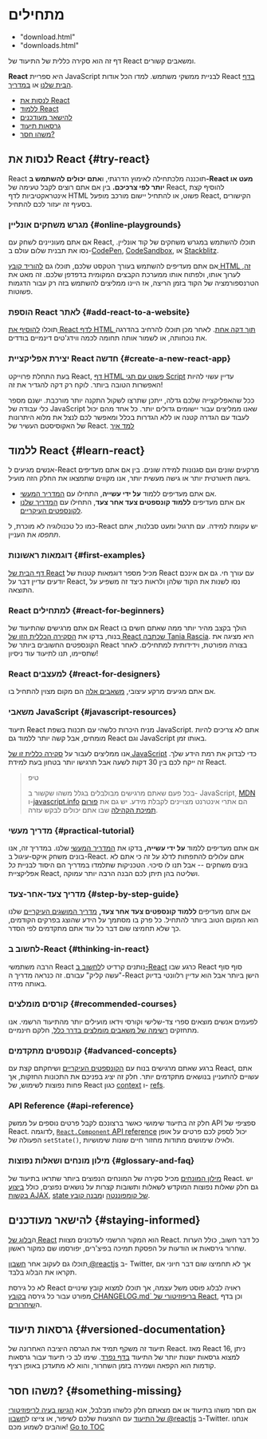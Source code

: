 
# מתחילים
  - "download.html"
  - "downloads.html"


דף זה הוא סקירה כללית של התיעוד של React ומשאבים קשורים.

**React** היא ספריית JavaScript לבניית ממשקי משתמש. למדו הכל אודות React [בדף הבית שלנו](/) או [במדריך](/tutorial/tutorial.html).



- [לנסות את React](#try-react)
- [ללמוד React](#learn-react)
- [להישאר מעודכנים](#staying-informed)
- [גרסאות תיעוד](#versioned-documentation)
- [משהו חסר?](#something-missing)

## לנסות את React {#try-react}

React תוכננה מלכתחילה לאימוץ הדרגתי, ו**אתם יכולים להשתמש ב-React מעט או יותר לפי צרכיכם.** בין אם אתם רוצים לקבל טעימה של React, להוסיף קצת אינטראקטיביות לדף HTML פשוט, או להתחיל יישום מורכב מופעל React, הקישורים בסעיף זה יעזור לכם להתחיל.

### מגרש משחקים אונליין {#online-playgrounds}

אם אתם מעוניינים לשחק עם React, תוכלו להשתמש במגרש משחקים של קוד אונליין. נסו את תבנית שלום עולם ב-[CodePen](codepen://hello-world), [CodeSandbox](https://codesandbox.io/s/new), או [Stackblitz](https://stackblitz.com/fork/react).

אם אתם מעדיפים להשתמש בעורך הטקסט שלכם, תוכלו גם [להוריד קובץ HTML זה](https://raw.githubusercontent.com/reactjs/reactjs.org/main/static/html/single-file-example.html), לערוך אותו, ולפתוח אותו ממערכת הקבצים המקומית בדפדפן שלכם. זה מאט את הטרנספורמציה של הקוד בזמן הריצה, אז היינו ממליצים להשתמש בזה רק עבור הדגמות פשוטות.

### הוספת React לאתר {#add-react-to-a-website}

תוכלו [להוסיף את React לדף HTML תוך דקה אחת](./add-react-to-a-website.html). לאחר מכן תוכלו להרחיב בהדרגה את נוכחותה, או לשמור אותה תחומה לכמה ווידג'טים דינמיים בודדים.

### יצירת אפליקציית React חדשה {#create-a-new-react-app}

בעת התחלת פרוייקט React, [דף HTML פשוט עם תגי Script](./add-react-to-a-website.html) עדיין עשוי להיות האפשרות הטובה ביותר. לוקח רק דקה להגדיר את זה!

ככל שהאפליקצייה שלכם גדלה, ייתכן שתרצו לשקול התקנה יותר מורכבת. ישנם מספר כלי עבודה של JavaScript שאנו ממליצים עבור יישומים גדולים יותר. כל אחד מהם יכול לעבוד עם הגדרה קטנה או ללא הגדרות בכלל ומאפשר לכם לנצל את מלוא היתרונות של האקוסיסטם העשיר של React. [למד איך](./create-a-new-react-app.html)

## ללמוד React {#learn-react}

אנשים מגיעים ל-React מרקעים שונים ועם סגנונות למידה שונים. בין אם אתם מעדיפים גישה תיאורטית יותר או גישה מעשית יותר, אנו מקווים שתמצאו את החלק הזה מועיל.

* אם אתם מעדיפים ללמוד **על ידי עשייה**, התחילו עם [המדריך המעשי](/tutorial/tutorial.html).
* אם אתם מעדיפים **ללמוד קונספטים צעד אחר צעד**, התחילו עם [המדריך שלנו לקונספטים העיקריים](./hello-world.html).

כמו כל טכנולוגיה לא מוכרת, ל-React יש עקומת למידה. עם תרגול ומעט סבלנות, אתם *תתפסו* את העניין.

### דוגמאות ראשונות {#first-examples}

[דף הבית של React](/) מכיל מספר דוגמאות קטנות של React עם עורך חי. גם אם אינכם יודעים עדיין דבר על React, נסו לשנות את הקוד שלהן ולראות כיצד זה משפיע על התוצאה.

### React למתחילים {#react-for-beginners}

אם אתם מרגישים שהתיעוד של React הולך בקצב מהיר יותר ממה שאתם חשים בו בנוח, בדקו את [הסקירה הכללית הזו של React שכתבה Tania Rascia](https://www.taniarascia.com/getting-started-with-react/). היא מציגה את הקונספטים החשובים ביותר של React בצורה מפורטת, וידידותית למתחילים. לאחר שתסיימו, תנו לתיעוד עוד ניסיון!

### React למעצבים {#react-for-designers}

אם אתם מגיעים מרקע עיצובי, [משאבים אלה](https://reactfordesigners.com/) הם מקום מצוין להתחיל בו.

### משאבי JavaScript {#javascript-resources}

תיעוד React מניח היכרות כלשהי עם תכנות בשפת JavaScript. אתם לא צריכים להיות מומחים, אבל קשה יותר ללמוד גם React וגם JavaScript באותו זמן.

אנו ממליצים לעבור על [סקירה כללית זו של JavaScript](https://developer.mozilla.org/en-US/docs/Web/JavaScript/A_re-introduction_to_JavaScript) כדי לבדוק את רמת הידע שלך. זה ייקח לכם בין 30 דקות לשעה אבל תרגישו יותר בטחון בעת למידת React.

>טיפ
>
>בכל פעם שאתם מרגישים מבולבלים בגלל משהו שקשור ב- JavaScript, [MDN](https://developer.mozilla.org/en-US/docs/Web/JavaScript) ו-[javascript.info](https://javascript.info/) הם אתרי אינטרנט מצויינים לקבלת מידע. יש גם את [פורום תמיכת הקהילה](/community/support.html) שבו אתם יכולים לבקש עזרה.

### מדריך מעשי {#practical-tutorial}

אם אתם מעדיפים ללמוד **על ידי עשייה,** בדקו את [המדריך המעשי](/tutorial/tutorial.html) שלנו. במדריך זה, אנו בונים משחק איקס-עיגול ב-React. אתם עלולים להתפתות לדלג על זה כי אתם לא בונים משחקים -- אבל תנו לו סיכוי. הטכניקות שתלמדו במדריך הם היסוד לבניית *כל* אפליקציית React, ושליטה בהן תיתן לכם הבנה הרבה יותר עמוקה.

### מדריך צעד-אחר-צעד {#step-by-step-guide}

אם אתם מעדיפים **ללמוד קונספטים צעד אחר צעד,** [מדריך המושגים העיקריים](./hello-world.html) שלנו הוא המקום הטוב ביותר להתחיל. כל פרק בו מסתמך על הידע שהוצג בפרקים הקודמים, כך שלא תחמיצו שום דבר כל עוד אתם מתקדמים לפי הסדר.

### לחשוב ב-React {#thinking-in-react}

הרבה משתמשי React נותנים קרדיט ל[לחשוב ב-React](./thinking-in-react.html) כרגע שבו React סוף סוף "עשה קליק" עבורם. זה כנראה מדריך ה-React הישן ביותר אבל הוא עדיין רלוונטי בדיוק באותה מידה.

### קורסים מומלצים {#recommended-courses}

לפעמים אנשים מוצאים ספרי צד-שלישי וקורסי וידאו מועילים יותר מהתיעוד הרשמי. אנו מתחזקים [רשימה של משאבים מומלצים בדרך כלל](/community/courses.html), חלקם חינמיים.

### קונספטים מתקדמים {#advanced-concepts}

ברגע שאתם מרגישים בנוח עם [הקונספטים העיקריים](./hello-world.html) ושיחקתם קצת עם React, אתם עשויים להתעניין בנושאים מתקדמים יותר. חלק זה יציג בפניכם את התכונות החזקות, אך פחות נפוצות לשימוש, של React כגון [context](./context.html) ו- [refs](./refs-and-the-dom.html).

### API Reference {#api-reference}

חלק זה בתיעוד שימושי כאשר ברצונכם לקבל פרטים נוספים על ממשק API ספציפי של React. לדוגמה, [`React.Component` API reference](./react-component.html) יכול לספק לכם פרטים על אופן הפעולה של `setState()`, ולאילו שימושים מתודות מחזור חיים שונות שימושיות.

### מילון מונחים ושאלות נפוצות {#glossary-and-faq}

[מילון המונחים](./glossary.html) מכיל סקירה של המונחים הנפוצים ביותר שתראו בתיעוד של React. יש גם חלק שאלות נפוצות המוקדש לשאלות ותשובות קצרות על נושאים נפוצים, כולל [ביצוע בקשות AJAX](./faq-ajax.html), [state של קומפוננטה](./faq-state.html) ו[מבנה קובץ](./faq-structure.html).

## להישאר מעודכנים {#staying-informed}

ה[בלוג של React](/blog/) הוא המקור הרשמי לעדכונים מצוות React. כל דבר חשוב, כולל הערות שחרור גירסאות או הודעות על הפסקת תמיכה בפיצ'רים, יפורסמו שם כמקור ראשון.

תוכלו גם לעקוב אחר [חשבון @reactjs](https://twitter.com/reactjs) ב- Twitter, אך לא תחמיצו שום דבר חיוני אם תקראו את הבלוג בלבד.

לא כל גירסת React ראויה לבלוג פוסט משל עצמה, אך תוכלו למצוא קובץ שינויים מפורט עבור כל גירסה [בקובץ CHANGELOG.md` בריפוזיטורי של React](https://github.com/facebook/react/blob/main/CHANGELOG.md), וכן בדף ה[שיחרורים](https://github.com/facebook/react/releases).

## גרסאות תיעוד {#versioned-documentation}

תיעוד זה משקף תמיד את הגרסה היציבה האחרונה של React. מאז React 16, ניתן למצוא גרסאות ישנות יותר של התיעוד [בדף נפרד](/versions). שימו לב כי תיעוד עבור גרסאות קודמות הוא הקפאה ושמירה בזמן השחרור, והוא לא מתעדכן באופן רציף.

## משהו חסר? {#something-missing}

אם חסר משהו בתיעוד או אם מצאתם חלק כלשהו מבלבל, אנא [הגישו בעיה לריפוזיטורי של התיעוד](https://github.com/reactjs/reactjs.org/issues/new) עם ההצעות שלכם לשיפור, או צייצו ל[חשבון @reactjs](https://twitter.com/reactjs) ב-Twitter. אנחנו אוהבים לשמוע מכם!
<span style="float: footnote;"><a href="./index.html#toc">Go to TOC</a></span>
